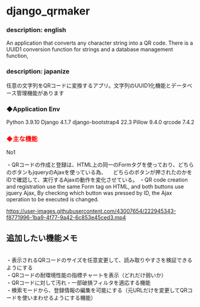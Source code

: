 <h1>django_qrmaker</h1>
<h3>description: english</h3>

An application that converts any character string into a QR code. There is a UUID1 conversion function for strings and a database management function,

<h3>description: japanize</h3>

任意の文字列をQRコードに変換するアプリ。文字列のUUID1化機能とデータベース管理機能があります


<h3>◆Application Env</h3>

Python 3.9.10
Django 4.1.7
django-bootstrap4 22.3
Pillow 9.4.0
qrcode 7.4.2


<h3 style="color:red;">◆主な機能</h3>

No1

・QRコードの作成と登録は、HTML上の同一のFormタグを使っており、どちらのボタンもjqueryのAjaxを使っている為、
　どちらのボタンが押されたのかをIDで確認して、実行するAjaxの動作を変化させている。
・QR code creation and registration use the same Form tag on HTML, and both buttons use jquery Ajax,
By checking which button was pressed by ID, the Ajax operation to be executed is changed.

https://user-images.githubusercontent.com/43007654/222945343-f8771996-1ba9-4f77-9a42-6c853e45ced3.mp4



<h2>追加したい機能メモ</h2>
<br>・表示されるQRコードのサイズを任意変更して、読み取りやすさを検証できるようにする
<br>・QRコードの耐環境性能の指標チャートを表示（どれだけ弱いか）
<br>・QRコードに対して汚れ・一部破損フィルタを適応する機能
<br>・検索モードから、登録情報の編集を可能にする（元URLだけを変更してQRコードを使いまわせるようにする機能）
